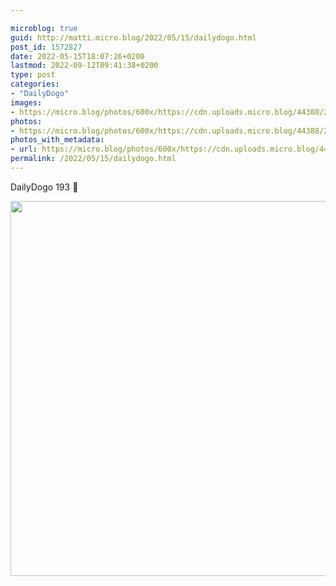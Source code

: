 ```yaml
---

microblog: true
guid: http://matti.micro.blog/2022/05/15/dailydogo.html
post_id: 1572827
date: 2022-05-15T18:07:26+0200
lastmod: 2022-09-12T09:41:38+0200
type: post
categories:
- "DailyDogo"
images:
- https://micro.blog/photos/600x/https://cdn.uploads.micro.blog/44388/2022/300edd1aee.jpg
photos:
- https://micro.blog/photos/600x/https://cdn.uploads.micro.blog/44388/2022/300edd1aee.jpg
photos_with_metadata:
- url: https://micro.blog/photos/600x/https://cdn.uploads.micro.blog/44388/2022/300edd1aee.jpg
permalink: /2022/05/15/dailydogo.html
---
```

DailyDogo 193 🐶

<img src="https://micro.blog/photos/600x/https://blog.martin-haehnel.de/uploads/2022/300edd1aee.jpg" width="600" height="600" alt="" />
